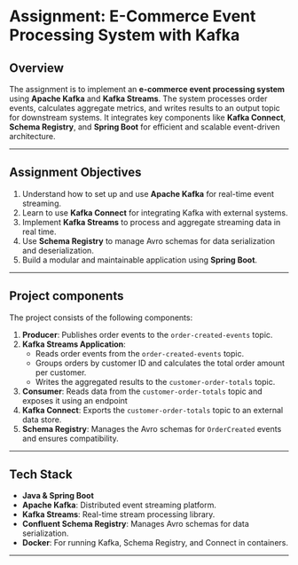 # **Assignment: E-Commerce Event Processing System with Kafka**

## **Overview**

The assignment is to implement an **e-commerce event processing system** using **Apache Kafka** and **Kafka Streams**. The system processes order events, calculates aggregate metrics, and writes results to an output topic for downstream systems. It integrates key components like **Kafka Connect**, **Schema Registry**, and **Spring Boot** for efficient and scalable event-driven architecture.

---

## **Assignment Objectives**

1. Understand how to set up and use **Apache Kafka** for real-time event streaming.
2. Learn to use **Kafka Connect** for integrating Kafka with external systems.
3. Implement **Kafka Streams** to process and aggregate streaming data in real time.
4. Use **Schema Registry** to manage Avro schemas for data serialization and deserialization.
5. Build a modular and maintainable application using **Spring Boot**.

---

## **Project components**
The project consists of the following components:
1. **Producer**: Publishes order events to the `order-created-events` topic.
2. **Kafka Streams Application**:
    - Reads order events from the `order-created-events` topic.
    - Groups orders by customer ID and calculates the total order amount per customer.
    - Writes the aggregated results to the `customer-order-totals` topic.
3. **Consumer**: Reads data from the `customer-order-totals` topic and exposes it using an endpoint
4. **Kafka Connect**: Exports the `customer-order-totals` topic to an external data store.
5. **Schema Registry**: Manages the Avro schemas for `OrderCreated` events and ensures compatibility.

---

## **Tech Stack**

- **Java & Spring Boot**
- **Apache Kafka**: Distributed event streaming platform.
- **Kafka Streams**: Real-time stream processing library.
- **Confluent Schema Registry**: Manages Avro schemas for data serialization.
- **Docker**: For running Kafka, Schema Registry, and Connect in containers.

---


